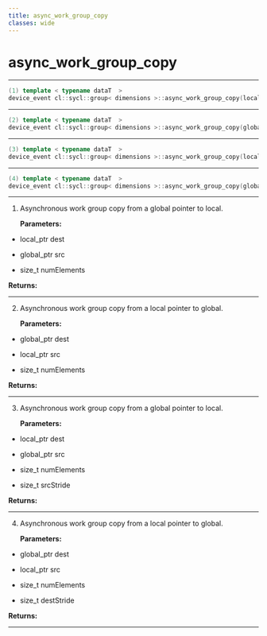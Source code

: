 ```yaml
---
title: async_work_group_copy
classes: wide
---
```

# async_work_group_copy

---

```cpp
(1) template < typename dataT  >
device_event cl::sycl::group< dimensions >::async_work_group_copy(local_ptr< dataT > dest, global_ptr< dataT > src, size_t numElements) const
```

---

```cpp
(2) template < typename dataT  >
device_event cl::sycl::group< dimensions >::async_work_group_copy(global_ptr< dataT > dest, local_ptr< dataT > src, size_t numElements) const
```

---

```cpp
(3) template < typename dataT  >
device_event cl::sycl::group< dimensions >::async_work_group_copy(local_ptr< dataT > dest, global_ptr< dataT > src, size_t numElements, size_t srcStride) const
```

---

```cpp
(4) template < typename dataT  >
device_event cl::sycl::group< dimensions >::async_work_group_copy(global_ptr< dataT > dest, local_ptr< dataT > src, size_t numElements, size_t destStride) const
```

---

1. Asynchronous work group copy from a global pointer to local. 

   **Parameters:**

  * local_ptr dest

   

  * global_ptr src

   

  * size_t numElements

   

   **Returns:** 

---

2. Asynchronous work group copy from a local pointer to global. 

   **Parameters:**

  * global_ptr dest

   

  * local_ptr src

   

  * size_t numElements

   

   **Returns:** 

---

3. Asynchronous work group copy from a global pointer to local. 

   **Parameters:**

  * local_ptr dest

   

  * global_ptr src

   

  * size_t numElements

   

  * size_t srcStride

   

   **Returns:** 

---

4. Asynchronous work group copy from a local pointer to global. 

   **Parameters:**

  * global_ptr dest

   

  * local_ptr src

   

  * size_t numElements

   

  * size_t destStride

   

   **Returns:** 

---

